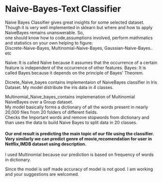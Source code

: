 # Naive-Bayes-Text Classifier
                                                                                                                                                                                   
Naive Bayes Classifier gives great insights for some selected dataset.                                                                                                             
Though it is very well implemented in sklearn but where and how to apply NaiveBayes remains unanswerable. So,                                                                       
one should know how to code,assumptions involved, perform mathmatics and statistics on your own helping to figure:                                                                 
Discrete-Naive-Bayes,
Multinomial-Naive-Bayes,
Gaussian-Naive-Bayes.. etc
                                                                                                                                                                                   
Naïve: It is called Naïve because it assumes that the occurrence of a certain feature is independent of the occurrence of other features.
Bayes: It is called Bayes because it depends on the principle of Bayes' Theorem.

Dicrete_Naive_bayes contains implementaion of NaiveBayes classifier in Iris Dataset. My model distribute the iris data in 4 classes.    

    
        
           
             


Multinomial_Naive_bayes_contains implemenation of Multinomial NaiveBayes over a Group dataset.   
My model basically forms a dictionary of all the words present in nearly 20,000 files from 20 folders of different fields.  
Checks the Important words and remove stopwords from dictionary and than uses the data to build Naive Bayes to split data in 20 classes.                                           
#### Our end result is predicting the main topic of our file using the classifier. Very similarly we can predict genre of movie,recomendation for user in Netflix,IMDB dataset using description.             

I used Multinomial because our prediction is based on frequency of words in dictionary.




Since the model is self made accuracy of model is not good. I am working and your suggestions are welcomed.
